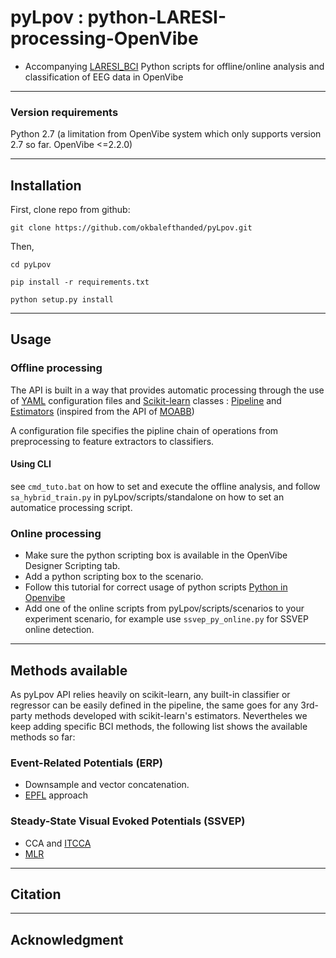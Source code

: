 # pyLpov : python-LARESI-processing-OpenVibe 

- Accompanying [LARESI_BCI](https://github.com/okbalefthanded/Laresi_BCI) Python scripts for offline/online analysis and classification of EEG data in OpenVibe 

---

### Version requirements
Python 2.7 (a limitation from OpenVibe system which only supports version 2.7 so far. OpenVibe <=2.2.0)

---

## Installation

First, clone repo from github:

```
git clone https://github.com/okbalefthanded/pyLpov.git
```
Then,  

```
cd pyLpov

pip install -r requirements.txt

python setup.py install
```
---

## Usage

### Offline processing
The API is built in a way that provides automatic processing through the use of [YAML](https://wiki.python.org/moin/YAML) configuration files and [Scikit-learn](https://scikit-learn.org/stable/) classes : [Pipeline](https://scikit-learn.org/stable/modules/compose.html#pipeline)  and [Estimators](https://scikit-learn.org/stable/modules/generated/sklearn.base.BaseEstimator.html?highlight=estimator#sklearn.base.BaseEstimator) (inspired from the API of [MOABB](https://github.com/NeuroTechX/moabb))

A configuration file specifies the pipline chain of operations from preprocessing to feature extractors to classifiers.

#### Using CLI
see ```cmd_tuto.bat``` on how to set and execute the offline analysis, and follow ```sa_hybrid_train.py``` in pyLpov/scripts/standalone on how to set an automatice processing script. 

### Online processing 
- Make sure the python scripting box is available in the OpenVibe Designer Scripting tab.
- Add a python scripting box to the scenario.
- Follow this tutorial for correct usage of python scripts [Python in Openvibe](http://openvibe.inria.fr/tutorial-using-python-with-openvibe/)
- Add one of the online scripts from pyLpov/scripts/scenarios to your experiment scenario, for example use ```ssvep_py_online.py``` for SSVEP online detection.

---
## Methods available

As pyLpov API relies heavily on scikit-learn, any built-in classifier or regressor can be easily defined in the pipeline, the same goes for any 3rd-party methods developed with scikit-learn's estimators. Nevertheles we keep adding specific BCI methods, the following list shows the available methods so far:

### Event-Related Potentials (ERP)
- Downsample and vector concatenation.
- [EPFL](http://infoscience.epfl.ch/record/101093) approach

### Steady-State Visual Evoked Potentials (SSVEP) 
- CCA and [ITCCA](https://journals.plos.org/plosone/article?id=10.1371/journal.pone.0140703) 
- [MLR](https://ieeexplore.ieee.org/abstract/document/7389413/)
---

## Citation

---

## Acknowledgment

